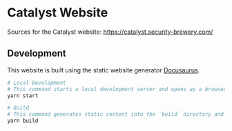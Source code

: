 # Catalyst Website

Sources for the Catalyst website: https://catalyst.security-brewery.com/

## Development

This website is built using the static website generator [Docusaurus](https://docusaurus.io/).

```sh
# Local Development
# This command starts a local development server and opens up a browser window. Most changes are reflected live without having to restart the server.
yarn start

# Build
# This command generates static content into the `build` directory and can be served using any static contents hosting service.
yarn build
```
